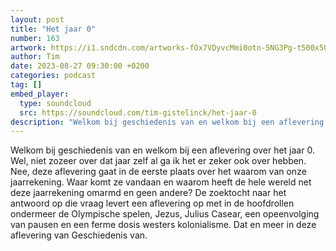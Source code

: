```yaml
---
layout: post
title: "Het jaar 0"
number: 163
artwork: https://i1.sndcdn.com/artworks-fOx7VDyvcMmi0otn-5NG3Pg-t500x500.jpg
author: Tim
date: 2023-08-27 09:30:00 +0200
categories: podcast
tag: []
embed_player:
  type: soundcloud
  src: https://soundcloud.com/tim-gistelinck/het-jaar-0
description: "Welkom bij geschiedenis van en welkom bij een aflevering over het jaar 0."
---
```

Welkom bij geschiedenis van en welkom bij een aflevering over het jaar 0. Wel, niet zozeer over dat jaar zelf al ga ik het er zeker ook over hebben. Nee, deze aflevering gaat in de eerste plaats over het waarom van onze jaarrekening. Waar komt ze vandaan en waarom heeft de hele wereld net deze jaarrekening omarmd en geen andere? De zoektocht naar het antwoord op die vraag levert een aflevering op met in de hoofdrollen ondermeer de Olympische spelen, Jezus, Julius Casear, een opeenvolging van pausen en een ferme dosis westers kolonialisme. Dat en meer in deze aflevering van Geschiedenis van.